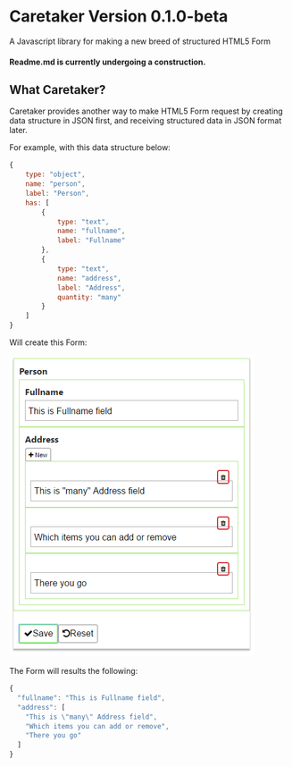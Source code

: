 # Caretaker Version 0.1.0-beta
A Javascript library for making a new breed of structured HTML5 Form

#### **Readme.md is currently undergoing a construction.**

## What Caretaker?

Caretaker provides another way to make HTML5 Form request by creating data structure in JSON first, and receiving structured data in JSON format later.

For example, with this data structure below:

```Javascript
{
	type: "object",
	name: "person",
	label: "Person",
	has: [
		{
			type: "text",
			name: "fullname",
			label: "Fullname"
		},
		{
			type: "text",
			name: "address",
			label: "Address",
			quantity: "many"
		}
	]
}
```

Will create this Form:

![Readme-Example](https://github.com/Kelerchian/Caretaker/blob/master/example/asset/image/readme-example.png)

The Form will results the following:

```Javascript
{
  "fullname": "This is Fullname field",
  "address": [
    "This is \"many\" Address field",
    "Which items you can add or remove",
    "There you go"
  ]
}
```
